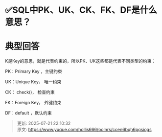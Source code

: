 # ✅SQL中PK、UK、CK、FK、DF是什么意思？

# 典型回答


K是Key的意思，就是代表约束的，所以PK、UK这些都是代表不同类型的约束：





PK：Primary Key ，主键约束



UK：Unique Key， 唯一约束



CK： check()， 检查约束



FK：Foreign Key， 外键约束



DF：default ，默认约束



> 更新: 2025-07-21 22:10:32  
> 原文: <https://www.yuque.com/hollis666/oolnrs/ccen6bqh6pgsiogs>